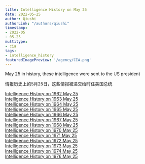 ```yaml
---
title: Intelligence History on May 25
date: 2022-05-25
author: Qiushi 
authorLink: "/authors/qiushi"
timestamp: 
- 2022-05
- 05-25
multitype: 
- cia
tags: 
- intelligence_history
featuredImagePreview: '/agency/CIA.png'
---
```



May 25 in history, these intelligence were sent to the US president

情报历史上的5月25日，这些情报被递交给时任美国总统

<!--more-->







[Intelligence History on 1962 May 25](/dailybrief/1962-05-25)   
[Intelligence History on 1963 May 25](/dailybrief/1963-05-25)   
[Intelligence History on 1964 May 25](/dailybrief/1964-05-25)   
[Intelligence History on 1965 May 25](/dailybrief/1965-05-25)   
[Intelligence History on 1966 May 25](/dailybrief/1966-05-25)   
[Intelligence History on 1967 May 25](/dailybrief/1967-05-25)   
[Intelligence History on 1968 May 25](/dailybrief/1968-05-25)   
[Intelligence History on 1970 May 25](/dailybrief/1970-05-25)   
[Intelligence History on 1971 May 25](/dailybrief/1971-05-25)   
[Intelligence History on 1972 May 25](/dailybrief/1972-05-25)   
[Intelligence History on 1973 May 25](/dailybrief/1973-05-25)   
[Intelligence History on 1974 May 25](/dailybrief/1974-05-25)   
[Intelligence History on 1976 May 25](/dailybrief/1976-05-25)   
